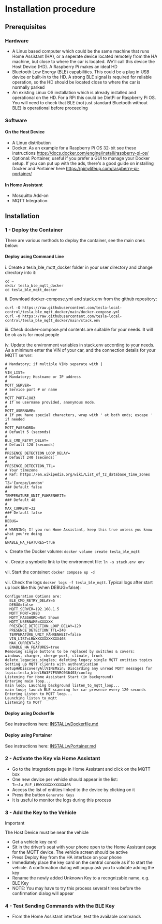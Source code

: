 # Installation procedure

## Prerequisites

### Hardware
- A Linux based computer which could be the same machine that runs Home Assistant (HA), or a seperate device located remotely from the HA machine, but close to where the car is located. We'll call this device the Host Device (HD). A Raspberry Pi makes an ideal HD
- Bluetooth Low Energy (BLE) capabilities. This could be a plug in USB device or built-in to the HD. A strong BLE signal is required for reliable operation, so the HD should be located close to where the car is normally parked
- An existing Linux OS installation which is already installed and operational on the HD. For a RPi this could be DietPi or Raspberry Pi OS. You will need to check that BLE (not just standard Bluetooth without BLE) is operational before proceeding

### Software
#### On the Host Device
- A Linux distribution
- Docker. As an example for a Raspberry Pi OS 32-bit see these instructions https://docs.docker.com/engine/install/raspberry-pi-os/
- Optional: Portainer, useful if you prefer a GUI to manage your Docker setup. If you can put up with the ads, there's a good guide on installing Docker and Portainer here https://pimylifeup.com/raspberry-pi-portainer/

#### In Home Assistant
- Mosquitto Add-on
- MQTT Integration

## Installation

### 1 - Deploy the Container ###
There are various methods to deploy the container, see the main ones below:

#### Deploy using Command Line ####
i. Create a tesla_ble_mqtt_docker folder in your user directory and change directory into it:
   ```shell
   cd ~
   mkdir tesla_ble_mqtt_docker
   cd tesla_ble_mqtt_docker
   ```
ii. Download docker-compose.yml and stack.env from the github repository:
   ```shell
   curl -O https://raw.githubusercontent.com/tesla-local-control/tesla_ble_mqtt_docker/main/docker-compose.yml
   curl -O https://raw.githubusercontent.com/tesla-local-control/tesla_ble_mqtt_docker/main/stack.env
   ```
iii. Check docker-compose.yml contents are suitable for your needs. It will be ok as is for most people
<br /><br />
iv. Update the environment variables in stack.env according to your needs. As a minimum enter the VIN of your car, and the connection details for your MQTT server:
  ```shell
  # Mandatory; if multiple VINs separate with |
  #
  VIN_LIST=
  # Mandatory; Hostname or IP address
  #
  MQTT_SERVER=
  # Service port # or name
  #
  MQTT_PORT=1883
  # If no username provided, anonymous mode.
  #
  MQTT_USERNAME=
  # If you have special characters, wrap with ' at both ends; escape ' if needed
  #
  MQTT_PASSWORD=
  # Default 5 (seconds)
  #
  BLE_CMD_RETRY_DELAY=
  # Default 120 (seconds)
  #
  PRESENCE_DETECTION_LOOP_DELAY=
  # Default 240 (seconds)
  #
  PRESENCE_DETECTION_TTL=
  # Your timezone
  # Ref: https://en.wikipedia.org/wiki/List_of_tz_database_time_zones
  #
  TZ='Europe/London'
  ### Default false
  #
  TEMPERATURE_UNIT_FAHRENHEIT=
  ### Default 48
  #
  MAX_CURRENT=32
  ### Default false
  #
  DEBUG=
  #
  # WARNING; If you run Home Assistant, keep this true unless you know what you're doing
  #
  ENABLE_HA_FEATURES=true
  ```
v. Create the Docker volume: `docker volume create tesla_ble_mqtt`
<br /><br />
vi. Create a symbolic link to the environment file: `ln -s stack.env env`
<br /><br />
vii. Start the container: `docker compose up -d`
<br /><br />
vii. Check the logs `docker logs -f tesla_ble_mqtt`. Typical logs after start up look like this (when DEBUG=false):
  ```
  Configuration Options are:
    BLE_CMD_RETRY_DELAY=5
    DEBUG=false
    MQTT_SERVER=192.168.1.5
    MQTT_PORT=1883
    MQTT_PASSWORD=Not Shown
    MQTT_USERNAME=XXXXXX
    PRESENCE_DETECTION_LOOP_DELAY=120
    PRESENCE_DETECTION_TTL=240
    TEMPERATURE_UNIT_FAHRENHEIT=false
    VIN_LIST=LRWXXXXXXXXXXX403
    MAX_CURRENT=32
    ENABLE_HA_FEATURES=true
  Removing single buttons to be replaced by switches & covers:
  windows, charger, cherge-port, climate, trunk
  delete_legacies_singles; deleting legacy single MQTT entities topics  Setting up MQTT clients with authentication
  setupHADiscoveryAllVINsMain; Discarding any unread MQTT messages for topic:tesla_ble/LRW3F7FS5RC036403/config
  Listening for Home Assistant Start (in background)
  Entering main loop...
  main loop; Lauching background listen_to_mqtt_loop...
  main loop; launch BLE scanning for car presence every 120 seconds
  Entering Listen to MQTT loop...
  Launching listen_to_mqtt
  Listening to MQTT
  ```
#### Deploy using Dockerfile ####
See instructions here: [INSTALLwDockerfile.md](INSTALLwDockerfile.md)

#### Deploy using Portainer ####
See instructions here: [INSTALLwPortainer.md](INSTALLwPortainer.md)

### 2 - Activate the Key via Home Assistant
- Go to the Integrations page in Home Assistant and click on the MQTT box
- One new device per vehicle should appear in the list: `Tesla_BLE_LRWXXXXXXXXXXX403`
- Access the list of entities linked to the device by clicking on it
- Press the button `Generate Keys`
- It is useful to monitor the logs during this process

### 3 - Add the Key to the Vehicle ###

> [!Important]
> The Host Device must be near the vehicle

- Get a vehicle key card
- Sit in the driver’s seat with your phone open to the Home Assistant page for the MQTT device. The vehicle screen should be active
- Press Deploy Key from the HA interface on your phone
- Immediately place the key card on the central console as if to start the vehicle. A confirmation dialog will popup ask you to validate adding the key
- Rename the newly added Unknown Key to a recognizable name, e.g. BLE Key
- NOTE: You may have to try this process several times before the confirmation dialog will appear

### 4 - Test Sending Commands with the BLE Key
- From the Home Assistant interface, test the available commands

